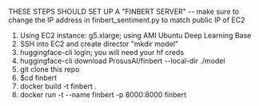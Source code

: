 THESE STEPS SHOULD SET UP A "FINBERT SERVER" -- make sure to change the IP address in finbert_sentiment.py to match public IP of EC2

1. Using EC2 instance: g5.xlarge; using AMI Ubuntu Deep Learning Base
2. SSH into EC2 and create director "mkdir model"
3. huggingface-cli login; you will need your hf creds
4. huggingface-cli download ProsusAI/finbert --local-dir ./model
5. git clone this repo
6. $cd finbert
7. docker build -t finbert .
8. docker run -t --name finbert -p 8000:8000 finbert
